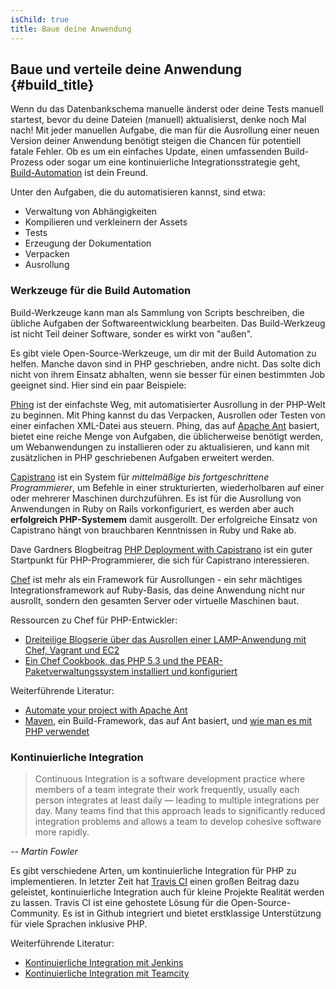 ```yaml
---
isChild: true
title: Baue deine Anwendung
---
```


## Baue und verteile deine Anwendung {#build_title}

Wenn du das Datenbankschema manuelle änderst oder deine Tests manuell startest, bevor du deine Dateien (manuell) aktualisierst, denke noch Mal nach! Mit jeder manuellen Aufgabe, die man für die Ausrollung einer neuen Version deiner Anwendung benötigt steigen die Chancen für potentiell fatale Fehler. Ob es um ein einfaches Update, einen umfassenden Build-Prozess oder sogar um eine kontinuierliche Integrationsstrategie geht, [Build-Automation](http://en.wikipedia.org/wiki/Build_automation) ist dein Freund.

Unter den Aufgaben, die du automatisieren kannst, sind etwa:

* Verwaltung von Abhängigkeiten
* Kompilieren und verkleinern der Assets
* Tests
* Erzeugung der Dokumentation
* Verpacken
* Ausrollung

### Werkzeuge für die Build Automation

Build-Werkzeuge kann man als Sammlung von Scripts beschreiben, die übliche Aufgaben der Softwareentwicklung bearbeiten. Das Build-Werkzeug ist nicht Teil deiner Software, sonder es wirkt von "außen".

Es gibt viele Open-Source-Werkzeuge, um dir mit der Build Automation zu helfen. Manche davon sind in PHP geschrieben, andre nicht. Das solte dich nicht von ihrem Einsatz abhalten, wenn sie besser für einen bestimmten Job geeignet sind. Hier sind ein paar Beispiele:

[Phing](http://www.phing.info/) ist der einfachste Weg, mit automatisierter Ausrollung in der PHP-Welt zu beginnen. Mit Phing kannst du das Verpacken, Ausrollen oder Testen von einer einfachen XML-Datei aus steuern. Phing, das auf [Apache Ant](http://ant.apache.org/) basiert, bietet eine reiche Menge von Aufgaben, die üblicherweise benötigt werden, um Webanwendungen zu installieren oder zu aktualisieren, und kann mit zusätzlichen in PHP geschriebenen Aufgaben erweitert werden.

[Capistrano](https://github.com/capistrano/capistrano/wiki) ist ein System für *mittelmäßige bis fortgeschrittene Programmierer*, um Befehle in einer strukturierten, wiederholbaren auf einer oder mehrerer Maschinen durchzuführen. Es ist für die Ausrollung von Anwendungen in Ruby on Rails vorkonfiguriert, es werden aber auch **erfolgreich PHP-Systemem** damit ausgerollt. Der erfolgreiche Einsatz von Capistrano hängt von brauchbaren Kenntnissen in Ruby und Rake ab.

Dave Gardners Blogbeitrag [PHP Deployment with Capistrano](http://www.davegardner.me.uk/blog/2012/02/13/php-deployment-with-capistrano/)
ist ein guter Startpunkt für PHP-Programmierer, die sich für Capistrano interessieren.

[Chef](http://www.opscode.com/chef/) ist mehr als ein Framework für Ausrollungen - ein sehr mächtiges Integrationsframework auf Ruby-Basis, das deine Anwendung nicht nur ausrollt, sondern den gesamten Server oder virtuelle Maschinen baut.

Ressourcen zu Chef für PHP-Entwickler:

* [Dreiteilige Blogserie über das Ausrollen einer LAMP-Anwendung mit Chef, Vagrant und EC2](http://www.jasongrimes.org/2012/06/managing-lamp-environments-with-chef-vagrant-and-ec2-1-of-3/)
* [Ein Chef Cookbook, das PHP 5.3 und the PEAR-Paketverwaltungssystem installiert und konfiguriert](https://github.com/opscode-cookbooks/php)

Weiterführende Literatur:

* [Automate your project with Apache Ant](http://net.tutsplus.com/tutorials/other/automate-your-projects-with-apache-ant/)
* [Maven](http://maven.apache.org/), ein Build-Framework, das auf Ant basiert, und [wie man es mit PHP verwendet](http://www.php-maven.org/)

### Kontinuierliche Integration

> Continuous Integration is a software development practice where members of a team integrate their work frequently,
> usually each person integrates at least daily — leading to multiple integrations per day. Many teams find that this
> approach leads to significantly reduced integration problems and allows a team to develop cohesive software more
> rapidly.

*-- Martin Fowler*

Es gibt verschiedene Arten, um kontinuierliche Integration für PHP zu implementieren. In letzter Zeit hat [Travis CI](https://travis-ci.org/) einen großen Beitrag dazu geleistet, kontinuierliche Integration auch für kleine Projekte Realität werden zu lassen. Travis CI ist eine gehostete Lösung für die Open-Source-Community. Es ist in Github integriert und bietet erstklassige Unterstützung für viele Sprachen inklusive PHP.

Weiterführende Literatur:

* [Kontinuierliche Integration mit Jenkins](http://jenkins-ci.org/)
* [Kontinuierliche Integration mit Teamcity](http://www.jetbrains.com/teamcity/)